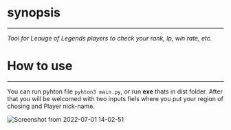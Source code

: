 
# synopsis
---

*Tool for Leauge of Legends players to check your rank, lp, win rate, etc.*

# How to use 

---

You can run pyhton file ``` pyhton3 main.py ```, or run **exe** thats in dist folder.
After that you will be welcomed with two inputs fiels where you put your region of chosing and Player nick-name.

![Screenshot from 2022-07-01 14-02-51](https://user-images.githubusercontent.com/42907709/176890777-026168ba-f524-4bba-b6d4-c2058d9c363f.png)

